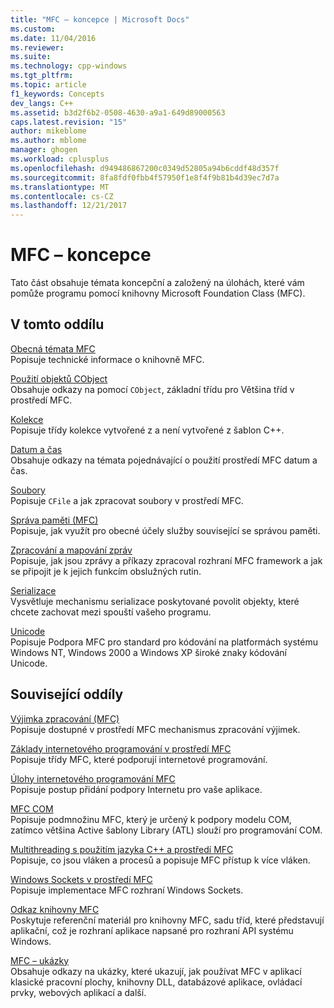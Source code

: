 ```yaml
---
title: "MFC – koncepce | Microsoft Docs"
ms.custom: 
ms.date: 11/04/2016
ms.reviewer: 
ms.suite: 
ms.technology: cpp-windows
ms.tgt_pltfrm: 
ms.topic: article
f1_keywords: Concepts
dev_langs: C++
ms.assetid: b3d2f6b2-0508-4630-a9a1-649d89000563
caps.latest.revision: "15"
author: mikeblome
ms.author: mblome
manager: ghogen
ms.workload: cplusplus
ms.openlocfilehash: d949486867200c0349d52805a94b6cddf48d357f
ms.sourcegitcommit: 8fa8fdf0fbb4f57950f1e8f4f9b81b4d39ec7d7a
ms.translationtype: MT
ms.contentlocale: cs-CZ
ms.lasthandoff: 12/21/2017
---
```

# <a name="mfc-concepts"></a>MFC – koncepce
Tato část obsahuje témata koncepční a založený na úlohách, které vám pomůže programu pomocí knihovny Microsoft Foundation Class (MFC).  
  
## <a name="in-this-section"></a>V tomto oddílu  
 [Obecná témata MFC](../mfc/general-mfc-topics.md)  
 Popisuje technické informace o knihovně MFC.  
  
 [Použití objektů CObject](../mfc/using-cobject.md)  
 Obsahuje odkazy na pomocí `CObject`, základní třídu pro Většina tříd v prostředí MFC.  
  
 [Kolekce](../mfc/collections.md)  
 Popisuje třídy kolekce vytvořené z a není vytvořené z šablon C++.  
  
 [Datum a čas](../atl-mfc-shared/date-and-time.md)  
 Obsahuje odkazy na témata pojednávající o použití prostředí MFC datum a čas.  
  
 [Soubory](../mfc/files-in-mfc.md)  
 Popisuje `CFile` a jak zpracovat soubory v prostředí MFC.  
  
 [Správa paměti (MFC)](../mfc/memory-management.md)  
 Popisuje, jak využít pro obecné účely služby související se správou paměti.  
  
 [Zpracování a mapování zpráv](../mfc/message-handling-and-mapping.md)  
 Popisuje, jak jsou zprávy a příkazy zpracoval rozhraní MFC framework a jak se připojit je k jejich funkcím obslužných rutin.  
  
 [Serializace](../mfc/serialization-in-mfc.md)  
 Vysvětluje mechanismu serializace poskytované povolit objekty, které chcete zachovat mezi spouští vašeho programu.  
  
 [Unicode](../mfc/unicode-in-mfc.md)  
 Popisuje Podpora MFC pro standard pro kódování na platformách systému Windows NT, Windows 2000 a Windows XP široké znaky kódování Unicode.  
  
## <a name="related-sections"></a>Související oddíly  
 [Výjimka zpracování (MFC)](../mfc/exception-handling-in-mfc.md)  
 Popisuje dostupné v prostředí MFC mechanismus zpracování výjimek.  
  
 [Základy internetového programování v prostředí MFC](../mfc/mfc-internet-programming-basics.md)  
 Popisuje třídy MFC, které podporují internetové programování.  
  
 [Úlohy internetového programování MFC](../mfc/mfc-internet-programming-tasks.md)  
 Popisuje postup přidání podpory Internetu pro vaše aplikace.  
  
 [MFC COM](../mfc/mfc-com.md)  
 Popisuje podmnožinu MFC, který je určený k podpory modelu COM, zatímco většina Active šablony Library (ATL) slouží pro programování COM.  
  
 [Multithreading s použitím jazyka C++ a prostředí MFC](../parallel/multithreading-with-cpp-and-mfc.md)  
 Popisuje, co jsou vláken a procesů a popisuje MFC přístup k více vláken.  
  
 [Windows Sockets v prostředí MFC](../mfc/windows-sockets.md)  
 Popisuje implementace MFC rozhraní Windows Sockets.  
  
 [Odkaz knihovny MFC](../mfc/mfc-desktop-applications.md)  
 Poskytuje referenční materiál pro knihovny MFC, sadu tříd, které představují aplikační, což je rozhraní aplikace napsané pro rozhraní API systému Windows.  
  
 [MFC – ukázky](../visual-cpp-samples.md)  
 Obsahuje odkazy na ukázky, které ukazují, jak používat MFC v aplikací klasické pracovní plochy, knihovny DLL, databázové aplikace, ovládací prvky, webových aplikací a další.

